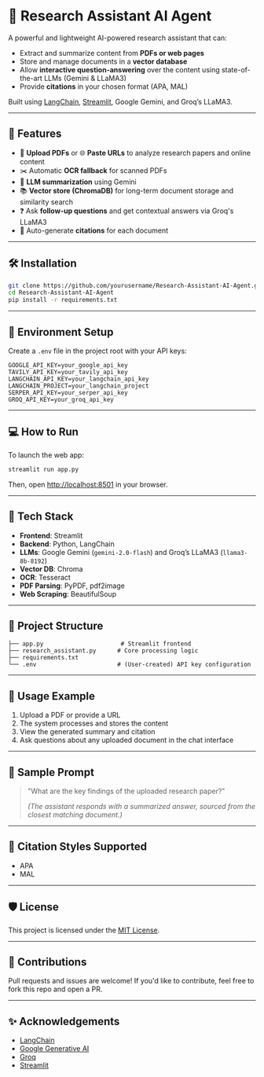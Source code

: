 # 🧠 Research Assistant AI Agent

A powerful and lightweight AI-powered research assistant that can: 
- Extract and summarize content from **PDFs or web pages** 
- Store and manage documents in a **vector database** 
- Allow **interactive question-answering** over the content using state-of-the-art LLMs (Gemini & LLaMA3) 
- Provide **citations** in your chosen format (APA, MAL) 
 
Built using [LangChain](https://www.langchain.com/), [Streamlit](https://streamlit.io/), Google Gemini, and Groq’s LLaMA3.
 
--- 
 
## 🚀 Features 

- 📄 **Upload PDFs** or 🌐 **Paste URLs** to analyze research papers and online content
- ✂️ Automatic **OCR fallback** for scanned PDFs
- 🧠 **LLM summarization** using Gemini
- 📚 **Vector store (ChromaDB)** for long-term document storage and similarity search
- ❓ Ask **follow-up questions** and get contextual answers via Groq's LLaMA3
- 🔖 Auto-generate **citations** for each document

--- 

## 🛠️ Installation

```bash
git clone https://github.com/yourusername/Research-Assistant-AI-Agent.git
cd Research-Assistant-AI-Agent
pip install -r requirements.txt
```

---

## 🔑 Environment Setup

Create a `.env` file in the project root with your API keys:

```env
GOOGLE_API_KEY=your_google_api_key
TAVILY_API_KEY=your_tavily_api_key
LANGCHAIN_API_KEY=your_langchain_api_key
LANGCHAIN_PROJECT=your_langchain_project
SERPER_API_KEY=your_serper_api_key
GROQ_API_KEY=your_groq_api_key
```

---

## 💻 How to Run

To launch the web app:

```bash
streamlit run app.py
```

Then, open [http://localhost:8501](http://localhost:8501) in your browser.

---

## 🧩 Tech Stack

- **Frontend**: Streamlit
- **Backend**: Python, LangChain
- **LLMs**: Google Gemini (`gemini-2.0-flash`) and Groq’s LLaMA3 (`llama3-8b-8192`)
- **Vector DB**: Chroma
- **OCR**: Tesseract
- **PDF Parsing**: PyPDF, pdf2image
- **Web Scraping**: BeautifulSoup

---

## 📁 Project Structure

```
├── app.py                      # Streamlit frontend
├── research_assistant.py      # Core processing logic
├── requirements.txt
└── .env                       # (User-created) API key configuration
```

---

## 🧠 Usage Example

1. Upload a PDF or provide a URL
2. The system processes and stores the content
3. View the generated summary and citation
4. Ask questions about any uploaded document in the chat interface

---

## 🧪 Sample Prompt

> "What are the key findings of the uploaded research paper?"
> 
> *(The assistant responds with a summarized answer, sourced from the closest matching document.)*

---

## 📌 Citation Styles Supported

- APA  
- MAL

---

## 🛡️ License

This project is licensed under the [MIT License](LICENSE).

---

## 🤝 Contributions

Pull requests and issues are welcome! If you'd like to contribute, feel free to fork this repo and open a PR.

---

## ✨ Acknowledgements

- [LangChain](https://www.langchain.com/)
- [Google Generative AI](https://ai.google.dev/)
- [Groq](https://groq.com/)
- [Streamlit](https://streamlit.io/)
